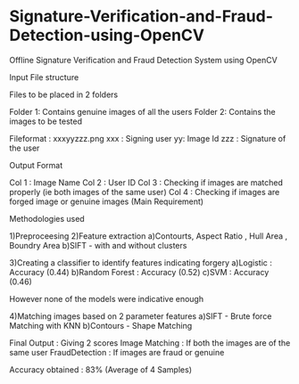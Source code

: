 # Signature-Verification-and-Fraud-Detection-using-OpenCV
Offline Signature Verification and Fraud Detection System using OpenCV

Input File structure

Files to be placed in 2 folders

Folder 1: Contains genuine images of all the users
Folder 2: Contains the images to be tested

Fileformat : xxxyyzzz.png
xxx : Signing user
yy: Image Id
zzz : Signature of the user

Output Format

Col 1 : Image Name
Col 2 : User ID
Col 3 : Checking if images are matched properly (ie both images of the same user)
Col 4 : Checking if images are forged image or genuine images (Main Requirement)

Methodologies used

1)Preproceesing
2)Feature extraction
  a)Contourts, Aspect Ratio , Hull Area , Boundry Area 
  b)SIFT - with and without clusters

3)Creating a classifier to identify features indicating forgery
  a)Logistic : Accuracy (0.44)
  b)Random Forest : Accuracy (0.52)
  c)SVM : Accuracy (0.46)
  
  However none of the models were indicative enough

4)Matching images based on 2 parameter features
  a)SIFT - Brute force Matching with KNN
  b)Contours - Shape Matching

Final Output : Giving 2 scores 
Image Matching : If both the images are of the same user
FraudDetection : If images are fraud or genuine 

Accuracy obtained : 83% (Average of 4 Samples)
